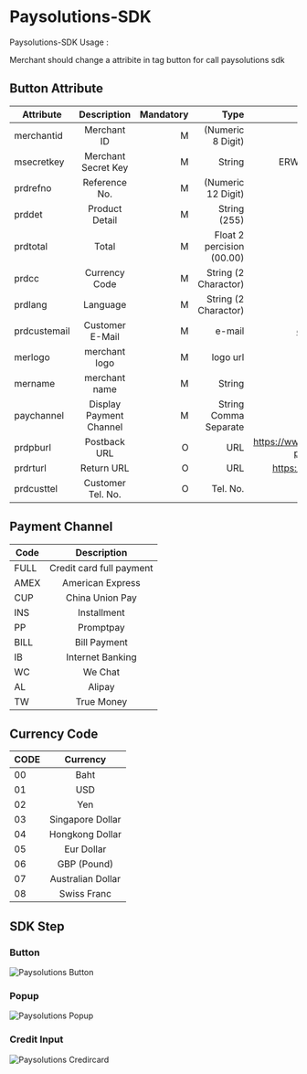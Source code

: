 # Paysolutions-SDK

Paysolutions-SDK Usage :

Merchant should change a attribite in tag button for call paysolutions sdk

## Button Attribute

| Attribute   |      Description      |Mandatory|  Type |  Sample |
|----------|:-------------:|------:|------:|------:|
| merchantid |  Merchant ID |M| (Numeric 8 Digit) | 12345678 |
| msecretkey |  Merchant Secret Key |M| String | ERWRWERWTWETWETW |
| prdrefno |  Reference No. |M| (Numeric 12 Digit) | 123456789012 |
| prddet |  Product Detail |M| String (255) | Simple Product |
| prdtotal |  Total |M| Float 2 percision (00.00) | 123.45 |
| prdcc |  Currency Code |M| String (2 Charactor) | 00 |
| prdlang |  Language |M| String (2 Charactor) | TH |
| prdcustemail |  Customer E-Mail |M| e-mail | customer@email.com |
| merlogo |  merchant logo |M| logo url | https://www.m-logo.com/logo.jpg |
| mername |  merchant name |M| String | Shop Name |
| paychannel |  Display Payment Channel  |M| String Comma Separate | FULL,PP,TW |
| prdpburl |  Postback URL  |O| URL | https://www.merchant.com/pb?param1=1&param2=1 |
| prdrturl |  Return URL  |O| URL | https://www.merchant.com |
| prdcusttel |  Customer Tel. No.  |O| Tel. No. | 082123456 |

## Payment Channel 

| Code   |      Description      |
|----------|:-------------:|
|FULL|Credit card full payment|
|AMEX|American Express|
|CUP|China Union Pay|
|INS| Installment|
|PP|Promptpay|
|BILL|Bill Payment|
|IB|Internet Banking|
|WC|We Chat|
|AL|Alipay|
|TW|True Money|

## Currency Code

| CODE   |      Currency     |
|----------|:-------------:|
|00|Baht|
|01|USD|
|02|Yen|
|03|Singapore Dollar|
|04|Hongkong Dollar|
|05|Eur Dollar|
|06|GBP (Pound)|
|07|Australian Dollar|
|08|Swiss Franc|

## SDK Step

### Button

![](https://s3-payso-images.s3.ap-southeast-1.amazonaws.com/sdk-button.png "Paysolutions Button")

### Popup

![](https://s3-payso-images.s3.ap-southeast-1.amazonaws.com/sdk-popup.png "Paysolutions Popup")


### Credit Input

![](https://s3-payso-images.s3.ap-southeast-1.amazonaws.com/sdk-credit.png "Paysolutions Credircard")